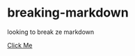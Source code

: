 # breaking-markdown
looking to break ze markdown

[Click Me](data:text/html,base64,amF2YXNjcmlwdDphbGVydCgxKQ==)
